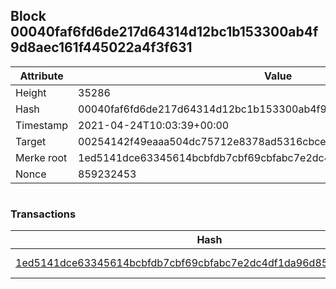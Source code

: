 ## Block 00040faf6fd6de217d64314d12bc1b153300ab4f9d8aec161f445022a4f3f631

Attribute | Value
--- | ---
Height | 35286
Hash | 00040faf6fd6de217d64314d12bc1b153300ab4f9d8aec161f445022a4f3f631
Timestamp | 2021-04-24T10:03:39+00:00
Target | 00254142f49eaaa504dc75712e8378ad5316cbcead634704b3734b6271167cc4
Merke root | 1ed5141dce63345614bcbfdb7cbf69cbfabc7e2dc4df1da96d85b2d0a4630bb2
Nonce | 859232453

```

```

### Transactions

Hash | Amount
--- | ---
[1ed5141dce63345614bcbfdb7cbf69cbfabc7e2dc4df1da96d85b2d0a4630bb2](1ed5141dce63345614bcbfdb7cbf69cbfabc7e2dc4df1da96d85b2d0a4630bb2.md) | 10.00000000 SKEPTI 
